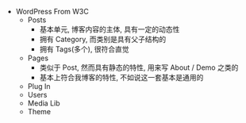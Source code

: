 - WordPress From W3C
	- Posts
		- 基本单元, 博客内容的主体, 具有一定的动态性
		- 拥有 Category, 而类别是具有父子结构的
		- 拥有 Tags(多个), 很符合直觉
	- Pages
		- 类似于 Post, 然而具有静态的特性, 用来写 About / Demo 之类的
		- 基本上符合我博客的特性, 不如说这一套基本是通用的
	- Plug In
	- Users
	- Media Lib
	- Theme